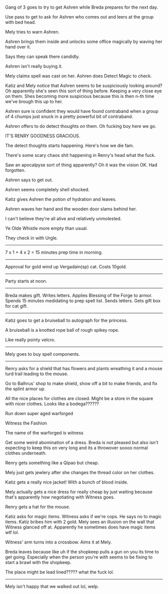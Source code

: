 Gang of 3 goes to try to get Ashren while Breda prepares for the next day.

Use pass to get to ask for Ashren who comes out and leers at the group with bed head.

Mely tries to warn Ashren. 

Ashren brings them inside and unlocks some office magically by waving her hand over it.

Says they can speak there candidly.

Ashren isn't really buying it.

Mely claims spell was cast on her. Ashren does Detect Magic to check.

Katiz and Mely notice that Ashren seems to be suspiciously looking around? Oh apparently she's seen this sort of thing before. Keeping a very close eye on them. Shes becoming more suspicious because this is then n-th time we've brough this up to her.

Ashren sure is confident they would have found contraband when a group of 4 chumps just snuck in a pretty powerful bit of contraband.

Ashren offers to do detect thoughts on them. Oh fucking boy here we go.

IT'S RENRY GOODNESS GRACIOUS.

The detect thoughts starts happening. Here's how we die fam.

There's some scary chaos shit happening in Renry's head what the fuck. 

Saw an apocalpyse sort of thing apparently? Oh it was the vision OK. Had forgotten.

Ashren says to get out.

Ashren seems completely shell shocked.

Katiz gives Ashren the potion of hydration and leaves.

Ashren waves her hand and the wooden door slams behind her.

I can't believe they're all alive and relatively unmolested.

Ye Olde Whistle more empty than usual.

They check in with Urgle. 

---

7 x 1 + 4 x 2 = 15 minutes prep time in morning.

---

Approval for gold wind up Vergadain(sp) cat. Costs 10gold.

---

Party starts at noon.

---

Breda makes gift. Writes letters. Applies Blessing of the Forge to armor. Spends 15 minutes medidating to prep spell list. Sends letters. Gets gift box for cat gift.

---

Katiz goes to get a bruiseball to autograph for the princess.

A bruiseball is a knotted rope ball of rough spikey rope.

Like really pointy velcro.

---

Mely goes to buy spell components.

---

Renry asks for a shield that has flowers and plants wreathing it and a mouse turd trail leading to the mouse.

Go to Balhrus' shop to make shield, show off a bit to make friends, and fix the splint armor up.

All the nice places for clothes are closed. Might be a store in the square with nicer clothes. Looks like a bodega??????

Run down super aged warforged

Witness the Fashion

The name of the warforged is witness

Get some weird abomination of a dress. Breda is not pleased but also isn't expecting to keep this on very long and its a throwover soooo normal clothes underneath.

Renry gets something like a Qipao but cheap.

Mely just gets jewlery after she changes the thread color on her clothes.

Katiz gets a really nice jacket! With a bunch of blood inside.

Mely actually gets a nice dress for really cheap by just waiting because that's apparently how negotiating with Witness goes.

Renry gets a hat for the mouse.

Katiz asks for magic items. Witness asks if we're cops. He says no to magic items. Katiz bribes him with 2 gold. Mely sees an illusion on the wall that Witness glanced off at. Apparently he sometimes does have magic items wtf lol.

Witness' arm turns into a crossbow. Aims it at Mely.

Breda leaves because like uh if the shopkeep pulls a gun on you its time to get going. Especially when the person you're with seems to be fixing to start a brawl with the shopkeep.

The place might be lead lined????? what the fuck lol.

---

Mely isn't happy that we walked out lol, welp. 

